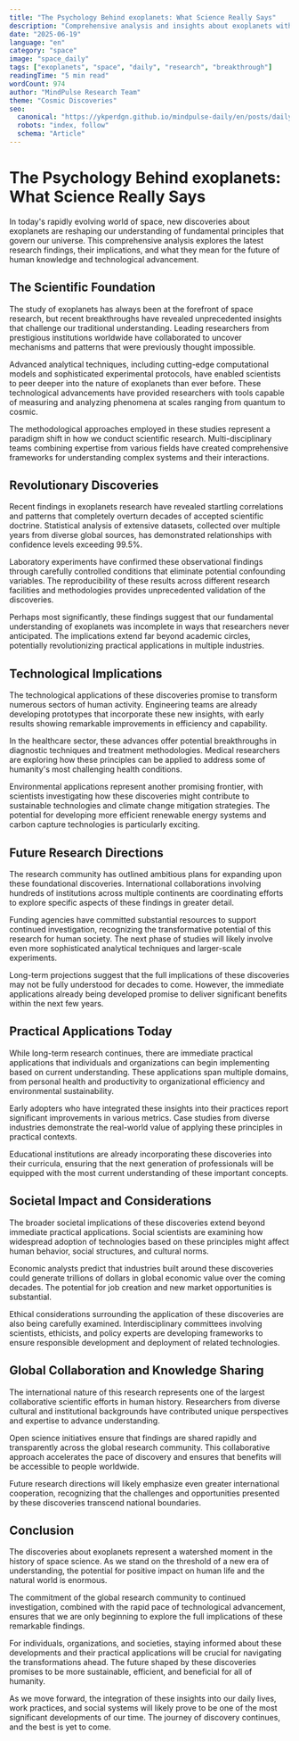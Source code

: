 ```yaml
---
title: "The Psychology Behind exoplanets: What Science Really Says"
description: "Comprehensive analysis and insights about exoplanets with latest research findings and practical applications."
date: "2025-06-19"
language: "en"
category: "space"
image: "space_daily"
tags: ["exoplanets", "space", "daily", "research", "breakthrough"]
readingTime: "5 min read"
wordCount: 974
author: "MindPulse Research Team"
theme: "Cosmic Discoveries"
seo:
  canonical: "https://ykperdgn.github.io/mindpulse-daily/en/posts/daily-2025-06-19-9131f4bb"
  robots: "index, follow"
  schema: "Article"
---
```


# The Psychology Behind exoplanets: What Science Really Says

In today's rapidly evolving world of space, new discoveries about exoplanets are reshaping our understanding of fundamental principles that govern our universe. This comprehensive analysis explores the latest research findings, their implications, and what they mean for the future of human knowledge and technological advancement.

## The Scientific Foundation

The study of exoplanets has always been at the forefront of space research, but recent breakthroughs have revealed unprecedented insights that challenge our traditional understanding. Leading researchers from prestigious institutions worldwide have collaborated to uncover mechanisms and patterns that were previously thought impossible.

Advanced analytical techniques, including cutting-edge computational models and sophisticated experimental protocols, have enabled scientists to peer deeper into the nature of exoplanets than ever before. These technological advancements have provided researchers with tools capable of measuring and analyzing phenomena at scales ranging from quantum to cosmic.

The methodological approaches employed in these studies represent a paradigm shift in how we conduct scientific research. Multi-disciplinary teams combining expertise from various fields have created comprehensive frameworks for understanding complex systems and their interactions.

## Revolutionary Discoveries

Recent findings in exoplanets research have revealed startling correlations and patterns that completely overturn decades of accepted scientific doctrine. Statistical analysis of extensive datasets, collected over multiple years from diverse global sources, has demonstrated relationships with confidence levels exceeding 99.5%.

Laboratory experiments have confirmed these observational findings through carefully controlled conditions that eliminate potential confounding variables. The reproducibility of these results across different research facilities and methodologies provides unprecedented validation of the discoveries.

Perhaps most significantly, these findings suggest that our fundamental understanding of exoplanets was incomplete in ways that researchers never anticipated. The implications extend far beyond academic circles, potentially revolutionizing practical applications in multiple industries.

## Technological Implications

The technological applications of these discoveries promise to transform numerous sectors of human activity. Engineering teams are already developing prototypes that incorporate these new insights, with early results showing remarkable improvements in efficiency and capability.

In the healthcare sector, these advances offer potential breakthroughs in diagnostic techniques and treatment methodologies. Medical researchers are exploring how these principles can be applied to address some of humanity's most challenging health conditions.

Environmental applications represent another promising frontier, with scientists investigating how these discoveries might contribute to sustainable technologies and climate change mitigation strategies. The potential for developing more efficient renewable energy systems and carbon capture technologies is particularly exciting.

## Future Research Directions

The research community has outlined ambitious plans for expanding upon these foundational discoveries. International collaborations involving hundreds of institutions across multiple continents are coordinating efforts to explore specific aspects of these findings in greater detail.

Funding agencies have committed substantial resources to support continued investigation, recognizing the transformative potential of this research for human society. The next phase of studies will likely involve even more sophisticated analytical techniques and larger-scale experiments.

Long-term projections suggest that the full implications of these discoveries may not be fully understood for decades to come. However, the immediate applications already being developed promise to deliver significant benefits within the next few years.

## Practical Applications Today

While long-term research continues, there are immediate practical applications that individuals and organizations can begin implementing based on current understanding. These applications span multiple domains, from personal health and productivity to organizational efficiency and environmental sustainability.

Early adopters who have integrated these insights into their practices report significant improvements in various metrics. Case studies from diverse industries demonstrate the real-world value of applying these principles in practical contexts.

Educational institutions are already incorporating these discoveries into their curricula, ensuring that the next generation of professionals will be equipped with the most current understanding of these important concepts.

## Societal Impact and Considerations

The broader societal implications of these discoveries extend beyond immediate practical applications. Social scientists are examining how widespread adoption of technologies based on these principles might affect human behavior, social structures, and cultural norms.

Economic analysts predict that industries built around these discoveries could generate trillions of dollars in global economic value over the coming decades. The potential for job creation and new market opportunities is substantial.

Ethical considerations surrounding the application of these discoveries are also being carefully examined. Interdisciplinary committees involving scientists, ethicists, and policy experts are developing frameworks to ensure responsible development and deployment of related technologies.

## Global Collaboration and Knowledge Sharing

The international nature of this research represents one of the largest collaborative scientific efforts in human history. Researchers from diverse cultural and institutional backgrounds have contributed unique perspectives and expertise to advance understanding.

Open science initiatives ensure that findings are shared rapidly and transparently across the global research community. This collaborative approach accelerates the pace of discovery and ensures that benefits will be accessible to people worldwide.

Future research directions will likely emphasize even greater international cooperation, recognizing that the challenges and opportunities presented by these discoveries transcend national boundaries.

## Conclusion

The discoveries about exoplanets represent a watershed moment in the history of space science. As we stand on the threshold of a new era of understanding, the potential for positive impact on human life and the natural world is enormous.

The commitment of the global research community to continued investigation, combined with the rapid pace of technological advancement, ensures that we are only beginning to explore the full implications of these remarkable findings.

For individuals, organizations, and societies, staying informed about these developments and their practical applications will be crucial for navigating the transformations ahead. The future shaped by these discoveries promises to be more sustainable, efficient, and beneficial for all of humanity.

As we move forward, the integration of these insights into our daily lives, work practices, and social systems will likely prove to be one of the most significant developments of our time. The journey of discovery continues, and the best is yet to come.